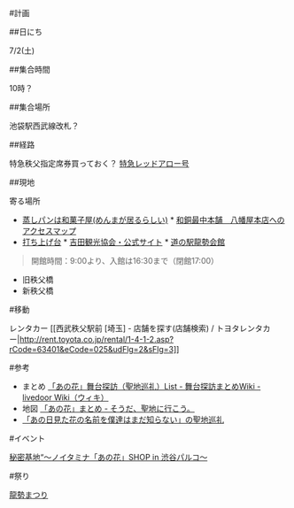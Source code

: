 #計画

##日にち

7/2(土)

##集合時間

10時？

##集合場所

池袋駅西武線改札？

##経路

特急秩父指定席券買っておく？ [特急レッドアロー号](http://www.seibu-group.co.jp/railways/redarrow/index.html)

##現地

寄る場所

*  [蒸しパンは和菓子屋(めんまが居るらしい)](http://ruce.blog5.fc2.com/blog-entry-3361.html)
       * [和銅最中本舗　八幡屋本店へのアクセスマップ](http://www.yahatayahonten.com/map/index.html)
*  [打ち上げ台](http://ruce.blog5.fc2.com/blog-entry-3368.html)
       * [吉田観光協会・公式サイト](http://www.ryusei.biz/index.html)
       * [道の駅龍勢会館](http://www.ryusei.biz/facility/michi01.html)

> 開館時間：9:00より、入館は16:30まで（閉館17:00）

*  旧秩父橋
*  新秩父橋

#移動

レンタカー [[西武秩父駅前 [埼玉] - 店舗を探す(店舗検索) / トヨタレンタカー|http://rent.toyota.co.jp/rental/1-4-1-2.asp?rCode=63401&eCode=025&udFlg=2&sFlg=3]]


#参考

*  まとめ [「あの花」舞台探訪（聖地巡礼）List - 舞台探訪まとめWiki - livedoor Wiki（ウィキ）](http://wiki.livedoor.jp/lsh_er/d/%A1%D6%A4%A2%A4%CE%B2%D6%A1%D7%C9%F1%C2%E6%C3%B5%CB%AC%A1%CA%C0%BB%C3%CF%BD%E4%CE%E9%A1%CBList)
*  地図 [「あの花」まとめ - そうだ、聖地に行こう。](http://blog.livedoor.jp/seichijunrei/archives/51843993.html)
* [「あの日見た花の名前を僕達はまだ知らない」の聖地巡礼](http://air.blue.coocan.jp/anohana-seichi-titibu-report.html)



#イベント

[秘密基地“〜ノイタミナ「あの花」SHOP in 渋谷パルコ〜](http://www.noitamina-shop.com/event/id/1)

#祭り

[龍勢まつり](http://www.ryusei.biz/festival/ryu01.html)
